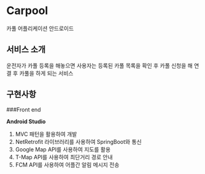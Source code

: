 # Carpool
카풀 어플리케이션 안드로이드

## 서비스 소개
운전자가 카풀 등록을 해놓으면 사용자는 등록된 카풀 목록을 확인 후 카풀 신청을 해 연결 후 카풀을 하게 되는 서비스

## 구현사항

###Front end

**Android Studio**
1. MVC 패턴을 활용하여 개발
2. NetRetrofit 라이브러리를 사용하여 SpringBoot와 통신
3. Google Map API를 사용하여 지도를 활용
4. T-Map API를 사용하여 최단거리 경로 안내
5. FCM API를 사용하여 어플간 알림 메시지 전송


